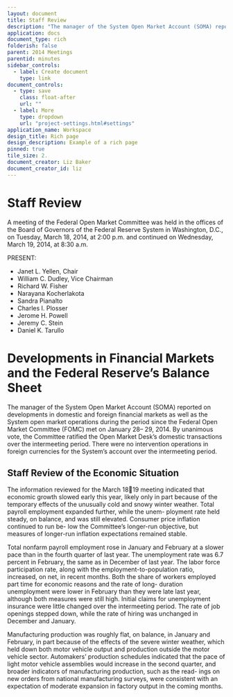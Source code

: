 ```yaml
---
layout: document
title: Staff Review
description: "The manager of the System Open Market Account (SOMA) reported on developments in domestic and foreign financial markets as well as the System open market operations during the period since the Federal Open Market Committee (FOMC) met on January 28– 29, 2014. "
application: docs
document_type: rich
folderish: false
parent: 2014 Meetings
parentid: minutes
sidebar_controls:
  - label: Create document
    type: link
document_controls:
  - type: save
    class: float-after
    url: ""
  - label: More
    type: dropdown
    url: "project-settings.html#settings"
application_name: Workspace
design_title: Rich page
design_description: Example of a rich page
pinned: true
tile_size: 2.
document_creator: Liz Baker
document_creator_id: liz
---
```


# Staff Review
A meeting of the Federal Open Market Committee was held in the offices of the Board of Governors of the Federal Reserve System in Washington, D.C., on Tuesday, March 18, 2014, at 2:00 p.m. and continued on Wednesday, March 19, 2014, at 8:30 a.m.

PRESENT:
- Janet L. Yellen, Chair
- William C. Dudley, Vice Chairman
- Richard W. Fisher
- Narayana Kocherlakota
- Sandra Pianalto
- Charles I. Plosser
- Jerome H. Powell
- Jeremy C. Stein
- Daniel K. Tarullo

# Developments in Financial Markets and the Federal Reserve’s Balance Sheet
The manager of the System Open Market Account (SOMA) reported on developments in domestic and foreign financial markets as well as the System open market operations during the period since the Federal Open Market Committee (FOMC) met on January 28– 29, 2014. By unanimous vote, the Committee ratified the Open Market Desk’s domestic transactions over the intermeeting period. There were no intervention operations in foreign currencies for the System’s account over the intermeeting period.

## Staff Review of the Economic Situation
The information reviewed for the March 1819 meeting indicated that economic growth slowed early this year, likely only in part because of the temporary effects of the unusually cold and snowy winter weather. Total payroll employment expanded further, while the unem- ployment rate held steady, on balance, and was still elevated. Consumer price inflation continued to run be- low the Committee’s longer-run objective, but measures of longer-run inflation expectations remained stable.

Total nonfarm payroll employment rose in January and February at a slower pace than in the fourth quarter of last year. The unemployment rate was 6.7 percent in February, the same as in December of last year. The labor force participation rate, along with the employment-to-population ratio, increased, on net, in recent months. Both the share of workers employed part time for economic reasons and the rate of long- duration unemployment were lower in February than they were late last year, although both measures were still high. Initial claims for unemployment insurance were little changed over the intermeeting period. The rate of job openings stepped down, while the rate of hiring was unchanged in December and January.

Manufacturing production was roughly flat, on balance, in January and February, in part because of the effects of the severe winter weather, which held down both motor vehicle output and production outside the motor vehicle sector. Automakers’ production schedules indicated that the pace of light motor vehicle assemblies would increase in the second quarter, and broader indicators of manufacturing production, such as the read- ings on new orders from national manufacturing surveys, were consistent with an expectation of moderate expansion in factory output in the coming months.
